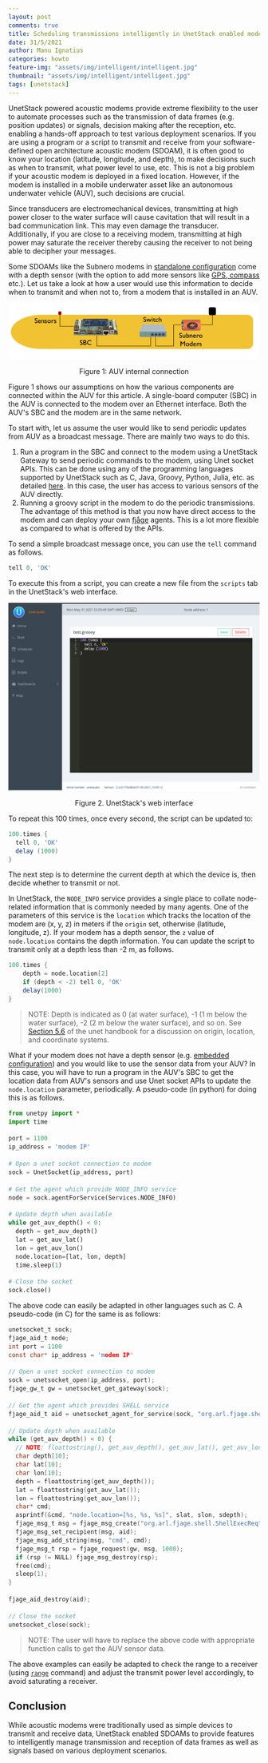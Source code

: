 ```yaml
---
layout: post
comments: true
title: Scheduling transmissions intelligently in UnetStack enabled modems
date: 31/5/2021
author: Manu Ignatius
categories: howto
feature-img: "assets/img/intelligent/intelligent.jpg"
thumbnail: "assets/img/intelligent/intelligent.jpg"
tags: [unetstack]
---
```


UnetStack powered acoustic modems provide extreme flexibility to the user to automate processes such as the transmission of data frames (e.g. position updates) or signals, decision making after the reception, etc. enabling a hands-off approach to test various deployment scenarios. If you are using a program or a script to transmit and receive from your software-defined open architecture acoustic modem (SDOAM), it is often good to know your location (latitude, longitude, and depth), to make decisions such as when to transmit, what power level to use, etc. This is not a big problem if your acoustic modem is deployed in a fixed location. However, if the modem is installed in a mobile underwater asset like an autonomous underwater vehicle (AUV), such decisions are crucial.

Since transducers are electromechanical devices, transmitting at high power closer to the water surface will cause cavitation that will result in a bad communication link. This may even damage the transducer. Additionally, if you are close to a receiving modem, transmitting at high power may saturate the receiver thereby causing the receiver to not being able to decipher your messages.

Some SDOAMs like the Subnero modems in [standalone configuration](https://subnero.com/products/wnc-m25mss3.html) come with a depth sensor (with the option to add more sensors like [GPS, compass](https://subnero.com/products/sensors.html) etc.). Let us take a look at how a user would use this information to decide when to transmit and when not to, from a modem that is installed in an AUV.

<p align="center"><img src="../assets/img/intelligent/auv.png"></p>
<p align="center">Figure 1: AUV internal connection</p>


Figure 1 shows our assumptions on how the various components are connected within the AUV for this article. A single-board computer (SBC) in the AUV is connected to the modem over an Ethernet interface. Both the AUV's SBC and the modem are in the same network.

To start with, let us assume the user would like to send periodic updates from AUV as a broadcast message. There are mainly two ways to do this.

1. Run a program in the SBC and connect to the modem using a UnetStack Gateway to send periodic commands to the modem, using Unet socket APIs. This can be done using any of the programming languages supported by UnetStack such as C, Java, Groovy, Python, Julia, etc. as detailed [here](https://unetstack.net/handbook/unet-handbook_unetsocket_api.html). In this case, the user has access to various sensors of the AUV directly.
2. Running a groovy script in the modem to do the periodic transmissions. The advantage of this method is that you now have direct access to the modem and can deploy your own [fjåge](https://github.com/org-arl/fjage) agents. This is a lot more flexible as compared to what is offered by the APIs.

To send a simple broadcast message once, you can use the `tell` command as follows.

```groovy
tell 0, 'OK'
```

To execute this from a script, you can create a new file from the `scripts` tab in the UnetStack's web interface.

<p align="center"><img src="../assets/img/intelligent/script-ui.png"></p>
<p align="center">Figure 2. UnetStack's web interface</p>


To repeat this 100 times, once every second, the script can be updated to:

```groovy
100.times {
  tell 0, 'OK'
  delay (1000)
}
```

The next step is to determine the current depth at which the device is, then decide whether to transmit or not.

In UnetStack, the `NODE_INFO` service provides a single place to collate node-related information that is commonly needed by many agents. One of the parameters of this service is the `location` which tracks the location of the modem are (x, y, z) in meters if the `origin` set, otherwise (latitude, longitude, z). If your modem has a depth sensor, the `z` value of `node.location` contains the depth information. You can update the script to transmit only at a depth less than -2 m, as follows.

```groovy
100.times {
    depth = node.location[2]
    if (depth < -2) tell 0, 'OK'
    delay(1000)
}
```

> NOTE: Depth is indicated as 0 (at water surface), -1 (1 m below the water surface), -2 (2 m below the water surface), and so on. See [Section 5.6](https://unetstack.net/handbook/unet-handbook_setting_up_small_networks.html#_node_locations_coordinate_systems) of the unet handbook for a discussion on origin, location, and coordinate systems.

What if your modem does not have a depth sensor (e.g. [embedded configuration](https://subnero.com/products/wnc-m25mse3.html)) and you would like to use the sensor data from your AUV? In this case, you will have to run a program in the AUV's SBC to get the location data from AUV's sensors and use Unet socket APIs to update the `node.location` parameter, periodically. A pseudo-code (in python) for doing this is as follows. 

```python
from unetpy import *
import time

port = 1100
ip_address = 'modem IP'

# Open a unet socket connection to modem
sock = UnetSocket(ip_address, port)

# Get the agent which provide NODE_INFO service
node = sock.agentForService(Services.NODE_INFO)

# Update depth when available
while get_auv_depth() < 0:
  depth = get_auv_depth()
  lat = get_auv_lat()
  lon = get_auv_lon()
  node.location=[lat, lon, depth]
  time.sleep(1)

# Close the socket
sock.close()
```

The above code can easily be adapted in other languages such as C. A pseudo-code (in C) for the same is as follows:

```c
unetsocket_t sock;
fjage_aid_t node;
int port = 1100
const char* ip_address = 'modem IP'

// Open a unet socket connection to modem
sock = unetsocket_open(ip_address, port);
fjage_gw_t gw = unetsocket_get_gateway(sock);

// Get the agent which provides SHELL service
fjage_aid_t aid = unetsocket_agent_for_service(sock, "org.arl.fjage.shell.Services.SHELL");

// Update depth when available
while (get_auv_depth() < 0) {
  // NOTE: floattostring(), get_auv_depth(), get_auv_lat(), get_auv_lon() to be implemented by user
  char depth[10];
  char lat[10];
  char lon[10];
  depth = floattostring(get_auv_depth());
  lat = floattostring(get_auv_lat());
  lon = floattostring(get_auv_lon());
  char* cmd;
  asprintf(&cmd, "node.location=[%s, %s, %s]", slat, slon, sdepth);
  fjage_msg_t msg = fjage_msg_create("org.arl.fjage.shell.ShellExecReq", FJAGE_REQUEST);
  fjage_msg_set_recipient(msg, aid);
  fjage_msg_add_string(msg, "cmd", cmd);
  fjage_msg_t rsp = fjage_request(gw, msg, 1000);
  if (rsp != NULL) fjage_msg_destroy(rsp);
  free(cmd);
  sleep(1);
}

fjage_aid_destroy(aid);

// Close the socket
unetsocket_close(sock);
```

> NOTE: The user will have to replace the above code with appropriate function calls to get the AUV sensor data.

The above examples can easily be adapted to check the range to a receiver (using [`range`](https://unetstack.net/handbook/unet-handbook_ranging_and_synchronization.html) command) and adjust the transmit power level accordingly, to avoid saturating a receiver.

## Conclusion

While acoustic modems were traditionally used as simple devices to transmit and receive data, UnetStack enabled SDOAMs to provide features to intelligently manage transmission and reception of data frames as well as signals based on various deployment scenarios.
